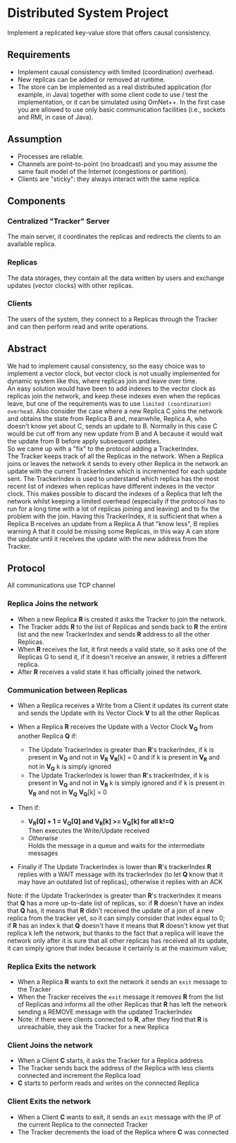 # Distributed System Project

Implement a replicated key-value store that offers causal consistency.

## Requirements
- Implement causal consistency with limited (coordination) overhead.
- New replicas can be added or removed at runtime. 
- The store can be implemented as a real distributed application (for example, in Java) together with some client code to use / test the implementation, or it can be simulated using OmNet++. In the first case you are allowed to use only basic communication facilities (i.e., sockets and RMI, in case of Java). 
## Assumption
- Processes are reliable.
- Channels are point-to-point (no broadcast) and you may assume the same fault model of the Internet (congestions or partition).
- Clients are "sticky": they always interact with the same replica.

## Components

### Centralized "Tracker" Server
The main server, it coordinates the replicas and redirects the clients to an available replica.
### Replicas
The data storages, they contain all the data written by users and exchange updates (vector clocks) with other replicas.
### Clients
The users of the system, they connect to a Replicas through the Tracker and can then perform read and write operations.

## Abstract

We had to implement causal consistency, so the easy choice was to implement a vector clock, but vector clock is not usually implemented for dynamic system like this, where replicas join and leave over time.<br>
An easy solution would have been to add indexes to the vector clock as replicas join the network, and keep these indexes even when the replicas leave, but one of the requirements was to use `limited (coordination) overhead`. 
Also consider the case where a new Replica C joins the network and obtains the state from Replica B and, meanwhile, Replica A, who doesn't know yet about C, sends an update to B. Normally in this case C would be cut off from any new update from B and A because it would wait the update from B before apply subsequent updates.<br>
So we came up with a "fix" to the protocol adding a TrackerIndex.<br>
The Tracker keeps track of all the Replicas in the network. When a Replica joins or leaves the network it sends to every other Replica in the network an update with the current TrackerIndex which is incremented for each update sent.
The TrackerIndex is used to understand which replica has the most recent list of indexes when replicas have different indexes in the vector clock.
This makes possible to discard the indexes of a Replica that left the network whilst keeping a limited overhead (especially if the protocol has to run for a long time with a lot of replicas joining and leaving) and to fix the problem with the join. Having this TrackerIndex, it is sufficient that when a Replica B receives an update from a Replica A that "know less", B replies warning A that it could be missing some Replicas, in this way A can store the update until it receives the update with the new address from the Tracker.


## Protocol
All communications use TCP channel
### Replica Joins the network
- When a new Replica **R** is created it asks the Tracker to join the network.
- The Tracker adds **R** to the list of Replicas and sends back to **R** the entire list and the new TrackerIndex and sends **R** address to all the other Replicas.
- When **R** receives the list, it first needs a valid state, so it asks one of the Replicas G to send it, if it doesn't receive an answer, it retries a different replica.
- After **R** receives a valid state it has officially joined the network.

### Communication between Replicas
- When a Replica receives a Write from a Client it updates its current state and sends the Update with its Vector Clock **V** to all the other Replicas
- When a Replica **R** receives the Update with a Vector Clock **V<sub>Q</sub>** from another Replica **Q** 
if:
    - The Update TrackerIndex is greater than **R**'s trackerIndex, if k is present in **V<sub>Q</sub>** and not in **V<sub>R</sub>** **V<sub>R</sub>**[k] = 0 and if k is present in **V<sub>R</sub>** and not in **V<sub>Q</sub>** k is simply ignored
    - The Update TrackerIndex is lower than **R**'s trackerIndex, if k is present in **V<sub>Q</sub>** and not in **V<sub>R</sub>** k is simply ignored and if k is present in **V<sub>R</sub>** and not in **V<sub>Q</sub>** **V<sub>Q</sub>**[k] = 0
    
- Then if: 
    - **V<sub>R</sub>[Q] + 1 = V<sub>Q</sub>[Q] and V<sub>R</sub>[k] >= V<sub>Q</sub>[k] for all k!=Q** <br>
      Then executes the Write/Update received 
    - *Otherwise* <br> Holds the message in a queue and waits for the intermediate messages
    
- Finally if The Update TrackerIndex is lower than **R**'s trackerIndex **R** replies with a WAIT message with its trackerIndex (to let **Q** know that it may have an outdated list of replicas), otherwise it replies with an ACK

Note: if the Update TrackerIndex is greater than **R**'s trackerIndex it means that **Q** has a more up-to-date list of replicas, so:
if **R** doesn't have an index that **Q** has, it means that **R** didn't received the update of a join of a new replica from the tracker yet, so it can simply consider that index equal to 0;
if **R** has an index k that **Q** doesn't have it means that **R** doesn't know yet that replica k left the network, but thanks to the fact that a replica will leave the network only after it is sure that all other replicas has received all its update, it can simply ignore that index because it certainly is at the maximum value;

### Replica Exits the network
- When a Replica **R** wants to exit the network it sends an `exit` message to the Tracker
- When the Tracker receives the `exit` message it removes **R** from the list of Replicas and informs all the other Replicas that **R** has left the network sending a REMOVE message with the updated TrackerIndex
- Note: if there were clients connected to **R**, after they find that **R** is unreachable, they ask the Tracker for a new Replica 

### Client Joins the network
- When a Client **C** starts, it asks the Tracker for a Replica address
- The Tracker sends back the address of the Replica with less clients connected and increment the Replica load
- **C** starts to perform reads and writes on the connected Replica

### Client Exits the network
- When a Client **C** wants to exit, it sends an `exit` message with the IP of the current Replica to the connected Tracker
- The Tracker decrements the load of the Replica where **C** was connected

